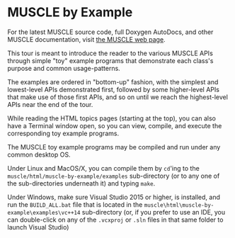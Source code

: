 # MUSCLE by Example

For the latest MUSCLE source code, full Doxygen AutoDocs, and other MUSCLE documentation, visit [the MUSCLE web page](https://public.msli.com/lcs/muscle/).

This tour is meant to introduce the reader to the various MUSCLE APIs through simple
"toy" example programs that demonstrate each class's purpose and common usage-patterns.

The examples are ordered in "bottom-up" fashion, with the simplest and lowest-level
APIs demonstrated first, followed by some higher-level APIs that make use of those first APIs,
and so on until we reach the highest-level APIs near the end of the tour.

While reading the HTML topics pages (starting at the top), you can also have a Terminal
window open, so you can view, compile, and execute the corresponding toy example programs.

The MUSCLE toy example programs may be compiled and run under any common desktop OS.

Under Linux and MacOS/X, you can compile them by `cd`'ing to the 
`muscle/html/muscle-by-example/examples` sub-directory (or to any one
of the sub-directories underneath it) and typing `make`.

Under Windows, make sure Visual Studio 2015 or higher, is installed, 
and run the `BUILD_ALL.bat` file that is located in the 
`muscle\html\muscle-by-example\examples\vc++14` sub-directory (or, 
if you prefer to use an IDE, you can double-click on any of the 
`.vcxproj` or `.sln` files in that same folder to launch Visual Studio)
